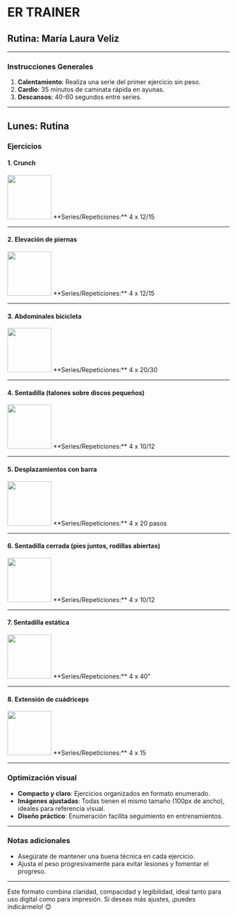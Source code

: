 # **ER TRAINER**  
## **Rutina: María Laura Veliz**

---

### **Instrucciones Generales**
1. **Calentamiento**: Realiza una serie del primer ejercicio sin peso.  
2. **Cardio**: 35 minutos de caminata rápida en ayunas.  
3. **Descansos**: 40-60 segundos entre series.  

---

## **Lunes: Rutina**

### **Ejercicios**

#### **1. Crunch**  
<img src="https://github.com/user-attachments/assets/04abcd6b-cef3-4a8c-812a-d1890337f5ef" width="100px" />  
**Series/Repeticiones:** 4 x 12/15  

---

#### **2. Elevación de piernas**  
<img src="https://github.com/user-attachments/assets/e75d69d7-bfcc-46a0-95bd-f3f73de490f1" width="100px" />  
**Series/Repeticiones:** 4 x 12/15  

---

#### **3. Abdominales bicicleta**  
<img src="https://github.com/user-attachments/assets/11d8bce9-16c8-408e-b428-31d2d127f5e8" width="100px" />  
**Series/Repeticiones:** 4 x 20/30  

---

#### **4. Sentadilla (talones sobre discos pequeños)**  
<img src="https://github.com/user-attachments/assets/4f807525-ad61-4260-8126-1722eb2c5d09" width="100px" />  
**Series/Repeticiones:** 4 x 10/12  

---

#### **5. Desplazamientos con barra**  
<img src="https://github.com/user-attachments/assets/a1c61600-4d4d-4d42-b353-97df4d028dda" width="100px" />  
**Series/Repeticiones:** 4 x 20 pasos  

---

#### **6. Sentadilla cerrada (pies juntos, rodillas abiertas)**  
<img src="https://github.com/user-attachments/assets/d4a89f36-8fc8-41b9-b235-9b3e117af132" width="100px" />  
**Series/Repeticiones:** 4 x 10/12  

---

#### **7. Sentadilla estática**  
<img src="https://github.com/user-attachments/assets/f69df989-c11f-49d4-9374-74f12737bf38" width="100px" />  
**Series/Repeticiones:** 4 x 40"  

---

#### **8. Extensión de cuádriceps**  
<img src="https://github.com/user-attachments/assets/013d91f8-1a39-49f1-83dd-9cee5d3ce414" width="100px" />  
**Series/Repeticiones:** 4 x 15  

---

### **Optimización visual**
- **Compacto y claro**: Ejercicios organizados en formato enumerado.
- **Imágenes ajustadas**: Todas tienen el mismo tamaño (100px de ancho), ideales para referencia visual.
- **Diseño práctico**: Enumeración facilita seguimiento en entrenamientos.

---

### **Notas adicionales**
- Asegúrate de mantener una buena técnica en cada ejercicio.
- Ajusta el peso progresivamente para evitar lesiones y fomentar el progreso.

---

Este formato combina claridad, compacidad y legibilidad, ideal tanto para uso digital como para impresión. Si deseas más ajustes, ¡puedes indicármelo! 😊
